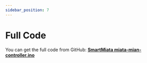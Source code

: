 ```yaml
---
sidebar_position: 7
---
```


# Full Code

You can get the full code from GitHub: **[SmartMiata miata-mian-controller.ino](https://github.com/Mauznemo/SmartMiata/blob/main/Arduino/miata-mian-controller/miata-mian-controller.ino)**